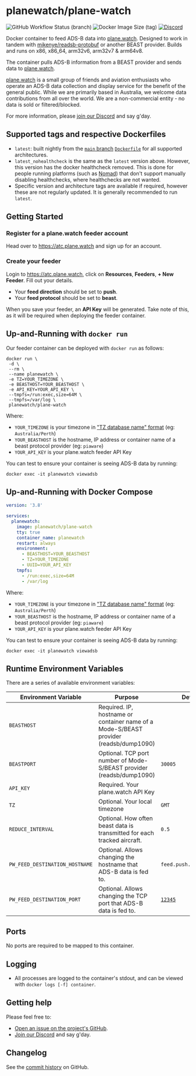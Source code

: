 # planewatch/plane-watch

![GitHub Workflow Status (branch)](https://img.shields.io/github/workflow/status/plane-watch/docker-plane-watch/Deploy%20to%20Docker%20Hub/main) ![Docker Image Size (tag)](https://img.shields.io/docker/image-size/planewatch/plane-watch/latest_amd64) [![Discord](https://img.shields.io/discord/207038656311984139)](https://discord.gg/QjKdHDFgkj) 

Docker container to feed ADS-B data into [plane.watch](https://plane.watch/). Designed to work in tandem with [mikenye/readsb-protobuf](https://hub.docker.com/r/mikenye/readsb-protobuf) or another BEAST provider. Builds and runs on x86, x86_64, arm32v6, arm32v7 & arm64v8.

The container pulls ADS-B information from a BEAST provider and sends data to [plane.watch](https://plane.watch/).

[plane.watch](https://plane.watch/) is a small group of friends and aviation enthusiasts who operate an ADS-B data collection and display service for the benefit of the general public. While we are primarily based in Australia, we welcome data contributions from all over the world. We are a non-commercial entity - no data is sold or filtered/blocked.

For more information, please [join our Discord](https://discord.gg/QjKdHDFgkj) and say g'day.

## Supported tags and respective Dockerfiles

* `latest`: built nightly from the [`main` branch](https://github.com/plane-watch/docker-plane-watch/tree/main) [`Dockerfile`](https://github.com/plane-watch/docker-plane-watch/blob/main/Dockerfile) for all supported architectures.
* `latest_nohealthcheck` is the same as the `latest` version above. However, this version has the docker healthcheck removed. This is done for people running platforms (such as [Nomad](https://www.nomadproject.io)) that don't support manually disabling healthchecks, where healthchecks are not wanted.
* Specific version and architecture tags are available if required, however these are not regularly updated. It is generally recommended to run `latest`.

## Getting Started

### Register for a plane.watch feeder account

Head over to <https://atc.plane.watch> and sign up for an account.

### Create your feeder

Login to <https://atc.plane.watch>, click on **Resources**, **Feeders**, **+ New Feeder**. Fill out your details.

* Your **feed direction** should be set to **push**.
* Your **feed protocol** should be set to **beast**.

When you save your feeder, an **API Key** will be generated. Take note of this, as it will be required when deploying the feeder container.

## Up-and-Running with `docker run`

Our feeder container can be deployed with `docker run` as follows:

```shell
docker run \
 -d \
 --rm \
 --name planewatch \
 -e TZ=YOUR_TIMEZONE \
 -e BEASTHOST=YOUR_BEASTHOST \
 -e API_KEY=YOUR_API_KEY \
 --tmpfs=/run:exec,size=64M \
 --tmpfs=/var/log \
 planewatch/plane-watch
```

Where:

* `YOUR_TIMEZONE` is your timezone in ["TZ database name" format](https://en.wikipedia.org/wiki/List_of_tz_database_time_zones#List) (eg: `Australia/Perth`)
* `YOUR_BEASTHOST` is the hostname, IP address or container name of a beast protocol provider (eg: `piaware`)
* `YOUR_API_KEY` is your plane.watch feeder API Key

You can test to ensure your container is seeing ADS-B data by running:

```
docker exec -it planewatch viewadsb
```

## Up-and-Running with Docker Compose

```yaml
version: '3.8'

services:
  planewatch:
    image: planewatch/plane-watch
    tty: true
    container_name: planewatch
    restart: always
    environment:
      - BEASTHOST=YOUR_BEASTHOST
      - TZ=YOUR_TIMEZONE
      - UUID=YOUR_API_KEY
    tmpfs:
      - /run:exec,size=64M
      - /var/log
```

Where:

* `YOUR_TIMEZONE` is your timezone in ["TZ database name" format](https://en.wikipedia.org/wiki/List_of_tz_database_time_zones#List) (eg: `Australia/Perth`)
* `YOUR_BEASTHOST` is the hostname, IP address or container name of a beast protocol provider (eg: `piaware`)
* `YOUR_API_KEY` is your plane.watch feeder API Key

You can test to ensure your container is seeing ADS-B data by running:

```
docker exec -it planewatch viewadsb
```

## Runtime Environment Variables

There are a series of available environment variables:

| Environment Variable           | Purpose                                                                               | Default                 |
| ------------------------------ | ------------------------------------------------------------------------------------- | ----------------------- |
| `BEASTHOST`                    | Required. IP, hostname or container name of a Mode-S/BEAST provider (readsb/dump1090) |                         |
| `BEASTPORT`                    | Optional. TCP port number of Mode-S/BEAST provider (readsb/dump1090)                  | `30005`                 |
| `API_KEY`                      | Required. Your plane.watch API Key                                                    |                         |
| `TZ`                           | Optional. Your local timezone                                                         | `GMT`                   |
| `REDUCE_INTERVAL`              | Optional. How often beast data is transmitted for each tracked aircraft.              | `0.5`                   |
| `PW_FEED_DESTINATION_HOSTNAME` | Optional. Allows changing the hostname that ADS-B data is fed to.                     | `feed.push.plane.watch` |
| `PW_FEED_DESTINATION_PORT`     | Optional. Allows changing the TCP port that ADS-B data is fed to.                     | [`12345`](https://www.youtube.com/watch?v=a6iW-8xPw3k) |

## Ports

No ports are required to be mapped to this container.

## Logging

* All processes are logged to the container's stdout, and can be viewed with `docker logs [-f] container`.

## Getting help

Please feel free to:

* [Open an issue on the project's GitHub](https://github.com/plane-watch/docker-plane-watch/issues).
* [Join our Discord](https://discord.gg/QjKdHDFgkj) and say g'day.

## Changelog

See the [commit history](https://github.com/plane-watch/docker-plane-watch/commits/main) on GitHub.
